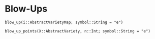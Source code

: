 # Blow-Ups

```@docs
blow_up(i::AbstractVarietyMap; symbol::String = "e")
```

```@docs
blow_up_points(X::AbstractVariety, n::Int; symbol::String = "e")
```
